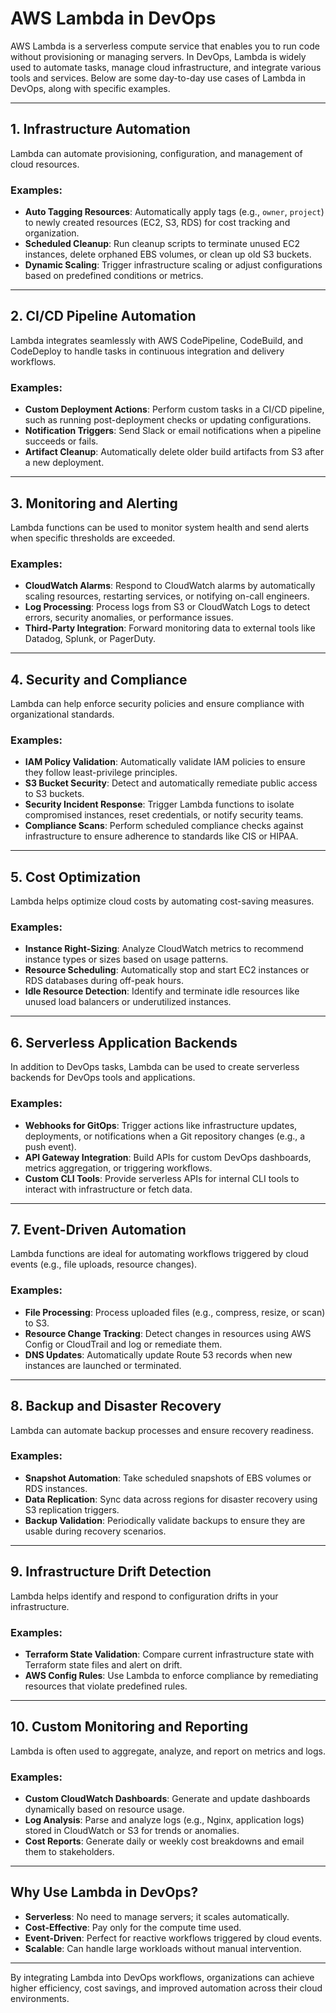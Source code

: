 # AWS Lambda in DevOps

AWS Lambda is a serverless compute service that enables you to run code without provisioning or managing servers. In DevOps, Lambda is widely used to automate tasks, manage cloud infrastructure, and integrate various tools and services. Below are some day-to-day use cases of Lambda in DevOps, along with specific examples.

---

## 1. Infrastructure Automation
Lambda can automate provisioning, configuration, and management of cloud resources.

### Examples:
- **Auto Tagging Resources**: Automatically apply tags (e.g., `owner`, `project`) to newly created resources (EC2, S3, RDS) for cost tracking and organization.
- **Scheduled Cleanup**: Run cleanup scripts to terminate unused EC2 instances, delete orphaned EBS volumes, or clean up old S3 buckets.
- **Dynamic Scaling**: Trigger infrastructure scaling or adjust configurations based on predefined conditions or metrics.

---

## 2. CI/CD Pipeline Automation
Lambda integrates seamlessly with AWS CodePipeline, CodeBuild, and CodeDeploy to handle tasks in continuous integration and delivery workflows.

### Examples:
- **Custom Deployment Actions**: Perform custom tasks in a CI/CD pipeline, such as running post-deployment checks or updating configurations.
- **Notification Triggers**: Send Slack or email notifications when a pipeline succeeds or fails.
- **Artifact Cleanup**: Automatically delete older build artifacts from S3 after a new deployment.

---

## 3. Monitoring and Alerting
Lambda functions can be used to monitor system health and send alerts when specific thresholds are exceeded.

### Examples:
- **CloudWatch Alarms**: Respond to CloudWatch alarms by automatically scaling resources, restarting services, or notifying on-call engineers.
- **Log Processing**: Process logs from S3 or CloudWatch Logs to detect errors, security anomalies, or performance issues.
- **Third-Party Integration**: Forward monitoring data to external tools like Datadog, Splunk, or PagerDuty.

---

## 4. Security and Compliance
Lambda can help enforce security policies and ensure compliance with organizational standards.

### Examples:
- **IAM Policy Validation**: Automatically validate IAM policies to ensure they follow least-privilege principles.
- **S3 Bucket Security**: Detect and automatically remediate public access to S3 buckets.
- **Security Incident Response**: Trigger Lambda functions to isolate compromised instances, reset credentials, or notify security teams.
- **Compliance Scans**: Perform scheduled compliance checks against infrastructure to ensure adherence to standards like CIS or HIPAA.

---

## 5. Cost Optimization
Lambda helps optimize cloud costs by automating cost-saving measures.

### Examples:
- **Instance Right-Sizing**: Analyze CloudWatch metrics to recommend instance types or sizes based on usage patterns.
- **Resource Scheduling**: Automatically stop and start EC2 instances or RDS databases during off-peak hours.
- **Idle Resource Detection**: Identify and terminate idle resources like unused load balancers or underutilized instances.

---

## 6. Serverless Application Backends
In addition to DevOps tasks, Lambda can be used to create serverless backends for DevOps tools and applications.

### Examples:
- **Webhooks for GitOps**: Trigger actions like infrastructure updates, deployments, or notifications when a Git repository changes (e.g., a push event).
- **API Gateway Integration**: Build APIs for custom DevOps dashboards, metrics aggregation, or triggering workflows.
- **Custom CLI Tools**: Provide serverless APIs for internal CLI tools to interact with infrastructure or fetch data.

---

## 7. Event-Driven Automation
Lambda functions are ideal for automating workflows triggered by cloud events (e.g., file uploads, resource changes).

### Examples:
- **File Processing**: Process uploaded files (e.g., compress, resize, or scan) to S3.
- **Resource Change Tracking**: Detect changes in resources using AWS Config or CloudTrail and log or remediate them.
- **DNS Updates**: Automatically update Route 53 records when new instances are launched or terminated.

---

## 8. Backup and Disaster Recovery
Lambda can automate backup processes and ensure recovery readiness.

### Examples:
- **Snapshot Automation**: Take scheduled snapshots of EBS volumes or RDS instances.
- **Data Replication**: Sync data across regions for disaster recovery using S3 replication triggers.
- **Backup Validation**: Periodically validate backups to ensure they are usable during recovery scenarios.

---

## 9. Infrastructure Drift Detection
Lambda helps identify and respond to configuration drifts in your infrastructure.

### Examples:
- **Terraform State Validation**: Compare current infrastructure state with Terraform state files and alert on drift.
- **AWS Config Rules**: Use Lambda to enforce compliance by remediating resources that violate predefined rules.

---

## 10. Custom Monitoring and Reporting
Lambda is often used to aggregate, analyze, and report on metrics and logs.

### Examples:
- **Custom CloudWatch Dashboards**: Generate and update dashboards dynamically based on resource usage.
- **Log Analysis**: Parse and analyze logs (e.g., Nginx, application logs) stored in CloudWatch or S3 for trends or anomalies.
- **Cost Reports**: Generate daily or weekly cost breakdowns and email them to stakeholders.

---

## Why Use Lambda in DevOps?

- **Serverless**: No need to manage servers; it scales automatically.
- **Cost-Effective**: Pay only for the compute time used.
- **Event-Driven**: Perfect for reactive workflows triggered by cloud events.
- **Scalable**: Can handle large workloads without manual intervention.

---

By integrating Lambda into DevOps workflows, organizations can achieve higher efficiency, cost savings, and improved automation across their cloud environments.
